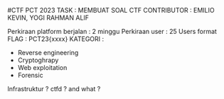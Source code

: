 #CTF PCT 2023
TASK : MEMBUAT SOAL CTF
CONTRIBUTOR : EMILIO KEVIN, YOGI RAHMAN ALIF

Perkiraan platform berjalan : 2 minggu
Perkiraan user : 25 Users
format FLAG : PCT23{xxxx}
KATEGORI : 
 - Reverse engineering
 - Cryptoghrapy
 - Web exploitation 
 - Forensic

Infrastruktur ? ctfd ? and what ?

